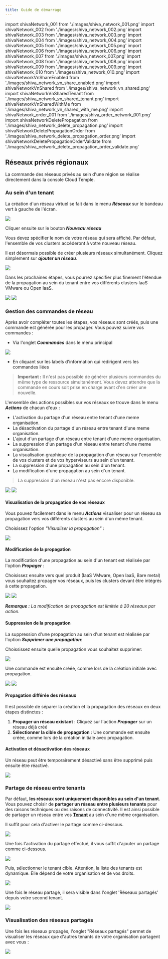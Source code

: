 ```yaml
---
title: Guide de démarrage
---
```

import shivaNetwork_001 from './images/shiva_network_001.png'
import shivaNetwork_002 from './images/shiva_network_002.png'
import shivaNetwork_003 from './images/shiva_network_003.png'
import shivaNetwork_004 from './images/shiva_network_004.png'
import shivaNetwork_005 from './images/shiva_network_005.png'
import shivaNetwork_006 from './images/shiva_network_006.png'
import shivaNetwork_007 from './images/shiva_network_007.png'
import shivaNetwork_008 from './images/shiva_network_008.png'
import shivaNetwork_009 from './images/shiva_network_009.png'
import shivaNetwork_010 from './images/shiva_network_010.png'
import shivaNetworkVnShareEnabled from './images/shiva_network_vn_share_enabled.png'
import shivaNetworkVnShared from './images/shiva_network_vn_shared.png'
import shivaNetworkVnSharedTenant from './images/shiva_network_vn_shared_tenant.png'
import shivaNetworkVnSharedWithMe from './images/shiva_network_vn_shared_with_me.png'
import shivaNetwork_order_001 from './images/shiva_order_network_001.png'
import shivaNetworkDeletePropagation from './images/shiva_network_delete_propagation.png'
import shivaNetworkDeletePropagationOrder from './images/shiva_network_delete_propagation_order.png'
import shivaNetworkDeletePropagationOrderValidate from './images/shiva_network_delete_propagation_order_validate.png'

## Réseaux privés régionaux

La commande des réseaux privés au sein d'une région se réalise directement dans la console Cloud Temple.

### Au sein d'un tenant

La création d'un réseau virtuel se fait dans le menu __*Réseaux*__ sur le bandeau vert à gauche de l'écran.

<img src={shivaNetwork_001} />

Cliquer ensuite sur le bouton __*Nouveau réseau*__

Vous devez spécifier le nom de votre réseau qui sera affiché. Par défaut, l'ensemble de vos clusters accéderont à votre nouveau réseau.

Il est désormais possible de créer plusieurs réseaux simultanément. Cliquez simplement sur __*ajouter un réseau*__.

<img src={shivaNetwork_002} />

Dans les prochaines étapes, vous pourrez spécifier plus finement l'étendue de la propagation au sein du tenant entre vos différents clusters IaaS VMware ou Open IaaS.

<div style={{display: 'flex', gap: '10px', alignItems: 'flex-start'}}>
  <img src={shivaNetwork_003} style={{flex: 1, maxWidth: '50%', height: 'auto', objectFit: 'contain'}} />
  <img src={shivaNetwork_004} style={{flex: 1, maxWidth: '50%', height: 'auto', objectFit: 'contain'}} />
</div>

### Gestion des commandes de réseau

Après avoir compléter toutes les étapes, vos réseaux sont créés, puis une commande est générée pour les propager. Vous pouvez suivre vos commandes :

- Via l'onglet __*Commandes*__ dans le menu principal

<img src={shivaNetwork_order_001} />

- En cliquant sur les labels d'information qui redirigent vers les commandes liées

> __Important :__ Il n'est pas possible de générer plusieurs commandes du même type de ressource simultanément. Vous devez attendre que la commande en cours soit prise en charge avant d'en créer une nouvelle.

L'ensemble des actions possibles sur vos réseaux se trouve dans le menu __*Actions*__ de chacun d'eux :

- L'activation du partage d'un réseau entre tenant d'une meme organisation.
- La désactivation du partage d'un réseau entre tenant d'une meme organisation.
- L'ajout d'un partage d'un réseau entre tenant d'une meme organisation.
- La suppression d'un partage d'un réseau entre tenant d'une meme organisation.
- La visualisation graphique de la propagation d'un réseau sur l'ensemble de vos clusters et de vos hyperviseurs au sein d'un tenant.
- La suppression d'une propagation au sein d'un tenant.
- La modification d'une propagation au sein d'un tenant.

> La suppression d'un réseau n'est pas encore disponible.

<img src={shivaNetwork_005} />
<img src={shivaNetwork_006} />

#### Visualisation de la propagation de vos réseaux

Vous pouvez facilement dans le menu __*Actions*__ visualiser pour un réseau sa propagation vers vos différents clusters au sein d'un même tenant.

Choisissez l'option *"Visualiser la propagation"* :

<img src={shivaNetwork_007} />

#### Modification de la propagation

La modification d'une propagation au sein d'un tenant est réalisée par l'option __*Propager*__ :

Choisissez ensuite vers quel produit (IaaS VMware, Open IaaS, Bare metal) vous souhaitez propager vos réseaux, puis les clusters devant être intégrés à cette propagation.

<img src={shivaNetwork_008} />
<img src={shivaNetwork_009} />

__*Remarque :*__ *La modification de propagation est limitée à 20 réseaux par action.*

#### Suppression de la propagation

La suppression d'une propagation au sein d'un tenant est réalisée par l'option __*Supprimer une propagation*__:

Choississez ensuite quelle propagation vous souhaitez supprimer:

<img src={shivaNetworkDeletePropagation} />

Une commande est ensuite créée, comme lors de la création initiale avec propagation.

<img src={shivaNetworkDeletePropagationOrder} />
<img src={shivaNetworkDeletePropagationOrderValidate} />

#### Propagation différée des réseaux

Il est possible de séparer la création et la propagation des réseaux en deux étapes distinctes :

1. __Propager un réseau existant__ : Cliquez sur l'action __*Propager*__ sur un réseau déjà créé
2. __Sélectionner la cible de propagation__ : Une commande est ensuite créée, comme lors de la création initiale avec propagation.

#### Activation et désactivation des réseaux

Un réseau peut être temporairement désactivé sans être supprimé puis ensuite être réactivé.

<img src={shivaNetwork_010} />

### Partage de réseau entre tenants

Par défaut, __les réseaux sont uniquement disponibles au sein d'un tenant__. Vous pouvez choisir de __partager un réseau entre plusieurs tenants__ pour des raisons techniques ou des raisons de connectivité.
Il est ainsi possible de partager un réseau entre vos __[Tenant](../../console/iam/concepts.md#tenant)__ au sein d'une même organisation.

Il suffit pour cela d'activer le partage comme ci-dessous.

<img src={shivaNetworkVnShareEnabled} />

Une fois l'activation du partage effectué, il vous suffit d'ajouter un partage comme ci-dessous.

<img src={shivaNetworkVnShared} />

Puis, sélectionner le tenant cible. Attention, la liste des tenants est dynamique.
Elle dépend de votre organisation et de vos droits.

<img src={shivaNetworkVnSharedTenant} />

Une fois le réseau partagé, il sera visible dans l'onglet 'Réseaux partagés' depuis votre second tenant.

<img src={shivaNetworkVnSharedWithMe} />

### Visualisation des réseaux partagés

Une fois les réseaux propagés, l'onglet "Réseaux partagés" permet de visualiser les réseaux que d'autres tenants de votre organisation partagent avec vous :

<img src={shivaNetwork_007} />
